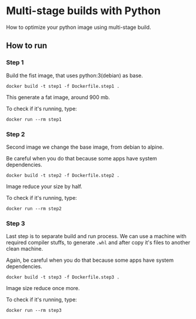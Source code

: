 # Multi-stage builds with Python

How to optimize your python image using multi-stage build.

## How to run

### Step 1

Build the fist image, that uses python:3(debian) as base.

`docker build -t step1 -f Dockerfile.step1 .`

This generate a fat image, around 900 mb.

To check if it's running, type:

`docker run --rm step1`


### Step 2

Second image we change the base image, from debian to alpine.

Be careful when you do that because some apps have system dependencies.

`docker build -t step2 -f Dockerfile.step2 .`

Image reduce your size by half.

To check if it's running, type:

`docker run --rm step2`

### Step 3

Last step is to separate build and run process. We can use a machine with required compiler stuffs, to generate `.whl` and after copy it's files to another clean machine.

Again, be careful when you do that because some apps have system dependencies.

`docker build -t step3 -f Dockerfile.step3 .`

Image size reduce once more.

To check if it's running, type:

`docker run --rm step3`
